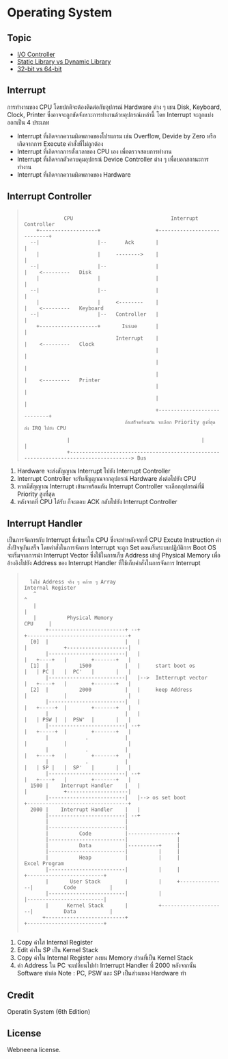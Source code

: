 # Operating System

## Topic
* [I/O Controller](http://webneena.blogspot.com/2018/01/io-controller_23.html)
* [Static Library vs Dynamic Library](http://webneena.blogspot.com/2018/01/static-library-vs-dynamic-link-library.html)
* [32-bit vs 64-bit](http://www.tamemo.com/post/115/os-memory-paging/)

## Interrupt
การทำงานของ CPU โดยปกติจะต้องติดต่อกับอุปกรณ์ Hardware ต่าง ๆ เชน Disk, Keyboard, Clock, Printer ซึ่งอาจจะถูกขัดจังหวะการทำงานด้วยอุปกรณ์เหล่านี้ โดย Interrupt จะถูกแบ่งออกเป็น 4 ประเภท
* Interrupt ที่เกิดจากความผิดพลาดของโปรแกรม เช่น Overflow, Devide by Zero หรือเกิดจากการ Execute คำสั่งที่ไม่ถูกต้อง
* Interrupt ที่เกิดจากการตั้งเวลาของ CPU เอง เพื่อตรวจสอบการทำงาน
* Interrupt ที่เกิดจากตัวควบคุมอุปกรณ์ Device Controller ต่าง ๆ เพื่อบอกสถานะการทำงาน
* Interrupt ที่เกิดจากความผิดพลาดของ Hardware

## Interrupt Controller
>```
>
>              CPU                                Interrupt Controller
>     +-------------------+                  +----------------------------+
>   --|                   |--      Ack       |                            |
>     |                   |     -------->    |                            |
>   --|                   |--                |                            |    <---------   Disk
>     |                   |                  |                            |
>   --|                   |--                |                            |
>     |                   |     <--------    |                            |    <---------   Keyboard
>   --|                   |--   Controller   |                            |
>     +-------------------+       Issue      |                            |
>                               Interrupt    |                            |    <---------   Clock
>                                            |                            |
>                                            |                            |
>                                            |                            |    <---------   Printer
>                                            |                            |
>                                            |                            |
>                                            +----------------------------+
>                                  ถ้าเสร็จพร้อมกัน จะเลือก Priority สูงที่สุด ส่ง IRQ ไปยัง CPU
>
>               |                                           |                               |
>               +------------------------------------------------------------------------------------> Bus
>
>```
1. Hardware จะส่งสัญญาณ Interrupt ไปยัง Interrupt Controller
2. Interrupt Controller จะรับสัญญาณจากอุปกรณ์ Hardware ส่งต่อไปยัง CPU
3. หากมีสัญญาณ Interrupt เข้ามาพร้อมกัน Interrupt Controller จะเลือกอุปกรณ์ที่มี Priority สูงที่สุด
4. หลังจากที่ CPU ได้รับ ก็จะตอบ ACK กลับไปยัง Interrupt Controller

## Interrupt Handler
เป็นการจัดการกับ Interrupt ที่เข้ามาใน CPU ซึ่งจะทำหลังจากที่ CPU Excute Instruction คำสั่งปัจจุบันเสร็จ โดยคำสั่งในการจัดการ Interrupt จะถูก Set ตอนเริ่มระบบปฏิบัติการ Boot OS จะเริ่มจากการนำ Interrupt Vector ซึ่งใช้ในการเก็บ Address เข้าสู่ Physical Memory เพื่ออ้างอิงไปยัง Address ของ Interrupt Handler ที่ใช้เก็บคำสั่งในการจัดการ Interrupt
> ```
>
>   ไม่ใช่ Address จริง ๆ คล้าย ๆ Array                                                  Internal Register
>    ^                                                                                      ^
>    |                                                                                      |
>    |          Physical Memory                                                     CPU     |
>        +-------------------------+ --+                            +---------------------------------+
>   [0]  |                         |   |                            |            +--------------------|
>        |-------------------------|   |                            |   +----+   |        +-------+   |
>   [1]  |          1500           |   |     start boot os          |   | PC |   |  PC'   |       |   |
>        |-------------------------|   |-->  Intterrupt vector      |   +----+   |        +-------+   |
>   [2]  |          2000           |   |     keep Address           |            |                    |
>        |-------------------------|   |                            |   +-----+  |        +-------+   |
>        |                         |   |                            |   | PSW |  |  PSW'  |       |   |
>        |-------------------------| --+                            |   +-----+  |        +-------+   |
>        |            .            |                                |            |                    |
>        |            .            |                                |   +----+   |        +-------+   |
>        |            .            |                                |   | SP |   |  SP'   |       |   |
>        |-------------------------| --+                            |   +----+   |        +-------+   |
>   1500 |    Interrupt Handler    |   |                            |            +--------------------|
>        |-------------------------|   |--> os set boot             +---------------------------------+
>   2000 |    Interrupt Handler    |   |
>        |-------------------------| --+
>        |                         |
>        |-------------------------|
>        |          Code           |----------------+
>        |-------------------------|                |
>        |          Data           |----------+     |
>        |-------------------------|          |     |
>        |          Heap           |          |     |                      Excel Program
>        |-------------------------|          |     |               +-------------------------+
>        |       User Stack        |          |     +---------------|          Code           |
>        |-------------------------|          |                     |-------------------------|
>        |      Kernel Stack       |          +---------------------|          Data           |
>       +--------------------------+                                +-------------------------+
>   
> ```
1. Copy ค่าใส Internal Register
2. Edit ค่าใน SP เป็น Kernel Stack
3. Copy ค่าใน Internal Register ลงบน Memory ส่วนที่เป็น Kernel Stack
4. ค่า Address ใน PC จะเปลี่ยนไปทำ Interrupt Handler ที่ 2000 หลังจากนั้น Software ทำต่อ
Note : PC, PSW และ SP เป็นส่วนของ Hardware ทำ

## Credit
Operatin System (6th Edition)

## License
Webneena license.
